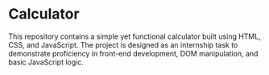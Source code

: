 # Calculator
This repository contains a simple yet functional calculator built using HTML, CSS, and JavaScript. The project is designed as an internship task to demonstrate proficiency in front-end development, DOM manipulation, and basic JavaScript logic.
